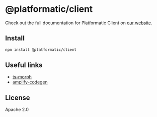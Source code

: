 # @platformatic/client

Check out the full documentation for Platformatic Client on [our website](https://oss.platformatic.dev/docs/reference/client).

## Install

```sh
npm install @platformatic/client
```

## Useful links

* [ts-morph](https://npm.im/ts-morph)
* [amplify-codegen](https://github.com/aws-amplify/amplify-codegen/tree/main/packages/graphql-types-generator)


## License

Apache 2.0
